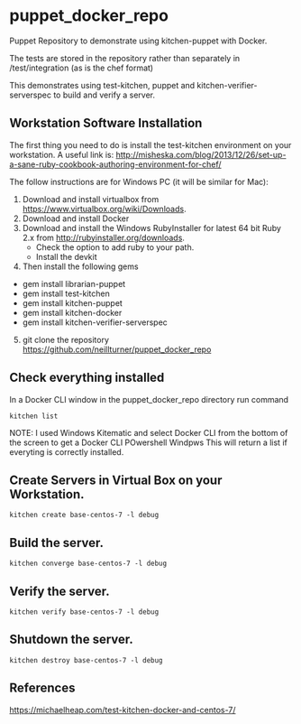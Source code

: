 # puppet_docker_repo

Puppet Repository to demonstrate using kitchen-puppet with Docker.

The tests are stored in the repository rather than separately in /test/integration (as is the chef format)

This demonstrates using test-kitchen, puppet and kitchen-verifier-serverspec to build and verify a server.


## Workstation Software Installation

The first thing you need to do is install the test-kitchen environment on your workstation.
A useful link is: http://misheska.com/blog/2013/12/26/set-up-a-sane-ruby-cookbook-authoring-environment-for-chef/

The follow instructions are for Windows PC (it will be similar for Mac):

1. Download and install virtualbox from https://www.virtualbox.org/wiki/Downloads.
2. Download and install Docker
3. Download and install the Windows RubyInstaller for latest 64 bit Ruby 2.x from http://rubyinstaller.org/downloads.
   * Check the option to add ruby to your path.
   * Install the devkit
4. Then install the following gems
  * gem install librarian-puppet
  * gem install test-kitchen
  * gem install kitchen-puppet
  * gem install kitchen-docker
  * gem install kitchen-verifier-serverspec
5. git clone the repository https://github.com/neillturner/puppet_docker_repo

## Check everything installed

In a Docker CLI window in the puppet_docker_repo directory run command
```
kitchen list
```
NOTE: I used Windows Kitematic and select Docker CLI from the bottom of the screen to get a Docker CLI POwershell Windpws
This will return a list if everyting is correctly installed.

## Create Servers in Virtual Box on your Workstation.
```
kitchen create base-centos-7 -l debug
```

## Build the server.
```
kitchen converge base-centos-7 -l debug
```

## Verify the server.
```
kitchen verify base-centos-7 -l debug
```

## Shutdown the server.
```
kitchen destroy base-centos-7 -l debug
```

## References

https://michaelheap.com/test-kitchen-docker-and-centos-7/